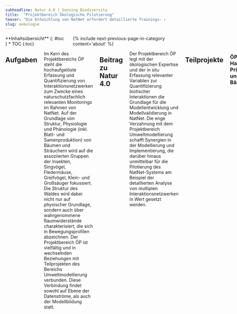```yaml
---
subheadline: Natur 4.0 | Sensing Biodiversity
title:  "Projektbereich Ökologische Pilotierung"
teaser: "Die Entwicklung von NatNet erfordert detaillierte Trainings- und Validierungsdatensätze. Im Projektbereich Ökologische Pilotierung (ÖP) werden klassische ökologische in situ Erfassungsmethoden mit den Möglichkeiten von NatNet kombiniert. Hierdurch wird die Bereitstellung der notwendigen ökologischen Basisdaten für die Entwicklung der einzelnen Modelle zusammen mit dem Projektbereich Umweltmodellierung gesichert. Gleichzeitig wird ein Praxistest für die Dokumentation des Potentials von NatNet mit Blick auf das naturschutzfachliche Monitoring und die ökologische Forschung ermöglicht."
slug: oekologie
---
```


<div class="row">
<div class="medium-4 medium-push-8 columns" markdown="1">
<div class="panel radius" markdown="1">
**Inhaltsübersicht**
{: #toc }
*  TOC
{:toc}
</div>
{% include next-previous-page-in-category content='about' %}
</div><!-- /.medium-4.columns -->

<div class="medium-8 medium-pull-4 columns" markdown="1">


## Aufgaben
Im Kern des Projektbereichs ÖP steht die hochaufgelöste Erfassung und Quantifizierung von Interaktionsnetzwerken zum Zwecke eines naturschutzfachlich relevanten Monitorings im Rahmen von NatNet. Auf der Grundlage von Struktur, Physiologie und Phänologie (inkl. Blatt- und Samenproduktion) von Bäumen und Sträuchern wird auf die assoziierten Gruppen der Insekten, Singvögel, Fledermäuse, Greifvögel, Klein- und Großsäuger fokussiert. Die Struktur des Waldes wird dabei nicht nur auf physischer Grundlage, sondern auch über wahrgenommene Raumwiderstände charakterisiert, die sich in Bewegungsprofilen abzeichnen. Der Projektbereich ÖP ist vielfältig und in wechselnden Beziehungen mit Teilprojekten des Bereichs Umweltmodellierung verbunden. Diese Verbindung findet sowohl auf Ebene der Datenströme, als auch der Modellbildung statt.


## Beitrag zu Natur 4.0
Der Projektbereich ÖP legt mit der ökologischen Expertise und der in situ Erfassung relevanter Variablen zur Quantifizierung biotischer Interaktionen die Grundlage für die Modellentwicklung und Modellvalidierung in NatNet. Die enge Verzahnung mit dem Projektbereich Umweltmodellierung schafft Synergien in der Modellierung und Implementierung, die darüber hinaus unmittelbar für die Pilotierung des NatNet-Systems am Beispiel der detaillierten Analyse von multiplen Interaktionsnetzwerken in Wert gesetzt werden.


## Teilprojekte


### ÖP1 | Habitatangebote, Primärproduktion und Stress von Bäumen
{: #OP1 }

Projektleitung | [Lars Opgenoorth]({{ site.baseurl }}{% link _about_de/0900-team.md %}#lopgenoorth)
Team | NN
Herausforderung | Als wichtigste Strukturbildner und Nettoprimärproduzenten sind Bäume ausschlaggebend für Habitatvielfalt und die Grundlage für Interaktionsnetzwerke. Die Phänologie ist entscheidend für das Nahrungsangebot von Herbivoren, Frugivoren und Destruenten. Die Dauerbeobachtung von Stresssignalen von Bäumen wird deshalb Teil des NatNet-Prototyps.


### ÖP2 | Insektengemeinschaften und Ökosystemprozesse
{: #OP2 }

Projektleitung | [Roland Brandl]({{ site.baseurl }}{% link _about_de/0900-team.md %}#rbrandl), [Martin Brändle]({{ site.baseurl }}{% link _about_de/0900-team.md %}#mbraendle)
Team | NN
Herausforderung | Baumbewohnende Insekten, insbesondere phytophage Arten, sind eng mit der Physiologie, Phänologie und Chemie einer Baumart verknüpft. Insekten wiederum bilden eine wichtige Nahrungsgrundlage für Prädatoren wie beispielsweise Vögel und Fledermäuse. Entsprechend ihrer ökosystemaren Bedeutung ist eine Berücksichtigung von baumbewohnenden Insektengemeinschaften im NatNet-Prototyp daher zwingend notwendig.


### ÖP3 | Bewegungsökologie und Mikrohabitatwahl von mittelgroßen Vogelarten
{: #OP3 }

Projektleitung | [Petra Quillfeldt]({{ site.baseurl }}{% link _about_de/0900-team.md %}#pquillfeldt)
Team | NN
Herausforderung | Die mitteleuropäische Kulturlandschaft ist geprägt durch ein Nebeneinander von Wald- und Offenlandhabitaten. Hierbei dienen Waldhabitate oft als Rückzugs- und sicherer Brutort, reichen jedoch nicht allen Tieren als alleiniger Lebensraum aus. So sind im Naturschutz auch Vögel relevant, welche im Wald brüten, jedoch vorwiegend im Offenland ihre Nahrung finden. Die sich aus der naturräumlich differenzierten Nutzung ergebenden naturschutzfachlichen Konsequenzen begründen das entsprechende Monitoring im NatNet-Prototyp.


### ÖP4 | Quartierswahl und Jagdaktivität von Fledermäusen 
{: #OP4 }

Projektleitung | [Thomas Nauss]({{ site.baseurl }}{% link _about_de/0900-team.md %}#tnauss)
Team | NN
Herausforderung | Waldbewohnende Fledermausarten sind als hochmobile Artengruppe auf ein Netzwerk funktionaler Habitatmerkmale angewiesen. Waldstrukturen schaffen Schutz und bieten Jagdgebiete, deren Beutedichte von der Bejagungsfrequenz und Phänologie abhängt. Witterungsbedingungen führen zudem zu Quartierwechseln. Fledermäuse als naturschutzrelevante Gruppe, sowie als Proxy für Habitatbeziehungen begründen die Berücksichtigung in NatNet.


### ÖP5 | Bewegungsökologie von Rehen
{: #OP5 }

Projektleitung | [Thomas Müller]({{ site.baseurl }}{% link _about_de/0900-team.md %}#tmueller)
Team | NN
Herausforderung | Ohne Tierbewegungen würden wichtige Ökosystemfunktionen wie Herbivorie, Samenausbreitung und Bestäubung oder Räuber-Beute-Beziehungen nicht stattfinden (Kays et al. 2015), weshalb diese im NatNet-Prototyp berücksichtigt werden. 


### ÖP6 | Nahrungsnetze
{: #OP6 }

Projektleitung | [Petra Quillfeldt]({{ site.baseurl }}{% link _about_de/0900-team.md %}#pquillfeldt)
Team | NN
Herausforderung | Die Pflanzen und Tiere eines Lebensraumes interagieren in komplexen Nahrungsnetzen, deren Analyse eine Bewertung komplexer biotischer Interaktionen auf Lebensraumebene erlaubt. Nahrungsnetzanalysen erfassen neben Veränderungen von Artengemeinschaften auch die Folgen struktureller Änderungen für Ökosystemfunktionen und Stabilität und werden deshalb im NatNet-Prototyp berücksichtigt.

{% include next-previous-page-in-category content='about' %}